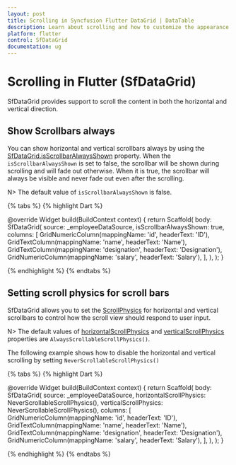 ```yaml
---
layout: post
title: Scrolling in Syncfusion Flutter DataGrid | DataTable
description: Learn about scrolling and how to customize the appearance of scrollbar in Syncfusion Flutter DataGrid.
platform: flutter
control: SfDataGrid
documentation: ug
---
```


# Scrolling in Flutter (SfDataGrid)

SfDataGrid provides support to scroll the content in both the horizontal and vertical direction. 

## Show Scrollbars always

You can show horizontal and vertical scrollbars always by using the [SfDataGrid.isScrollbarAlwaysShown](https://pub.dev/documentation/syncfusion_flutter_datagrid/latest/datagrid/SfDataGrid/isScrollbarAlwaysShown.html) property. When the `isScrollbarAlwaysShown` is set to false, the scrollbar will be shown during scrolling and will fade out otherwise. When it is true, the scrollbar will always be visible and never fade out even after the scrolling.

N> The default value of `isScrollbarAlwaysShown` is false.

{% tabs %}
{% highlight Dart %}

 @override
 Widget build(BuildContext context) {
    return Scaffold(
      body: SfDataGrid(
        source: _employeeDataSource,
        isScrollbarAlwaysShown: true,
        columns: [
          GridNumericColumn(mappingName: 'id', headerText: 'ID'),
          GridTextColumn(mappingName: 'name', headerText: 'Name'),
          GridTextColumn(mappingName: 'designation', headerText: 'Designation'),
          GridNumericColumn(mappingName: 'salary', headerText: 'Salary'),
        ],
      ),
    );
  }

{% endhighlight %}
{% endtabs %}

## Setting scroll physics for scroll bars

SfDataGrid allows you to set the [ScrollPhysics](https://api.flutter.dev/flutter/widgets/ScrollPhysics-class.html) for horizontal and vertical scrollbars to control how the scroll view should respond to user input.

N> The default values of [horizontalScrollPhysics](https://pub.dev/documentation/syncfusion_flutter_datagrid/latest/datagrid/SfDataGrid/horizontalScrollPhysics.html) and [verticalScrollPhysics](https://pub.dev/documentation/syncfusion_flutter_datagrid/latest/datagrid/SfDataGrid/verticalScrollPhysics.html) properties are `AlwaysScrollableScrollPhysics()`.

The following example shows how to disable the horizontal and vertical scrolling by setting `NeverScrollableScrollPhysics()`

{% tabs %}
{% highlight Dart %}

 @override
 Widget build(BuildContext context) {
    return Scaffold(
      body: SfDataGrid(
        source: _employeeDataSource,
        horizontalScrollPhysics: NeverScrollableScrollPhysics(),
        verticalScrollPhysics: NeverScrollableScrollPhysics(),
        columns: [
          GridNumericColumn(mappingName: 'id', headerText: 'ID'),
          GridTextColumn(mappingName: 'name', headerText: 'Name'),
          GridTextColumn(mappingName: 'designation', headerText: 'Designation'),
          GridNumericColumn(mappingName: 'salary', headerText: 'Salary'),
        ],
      ),
    );
  }

{% endhighlight %}
{% endtabs %}
